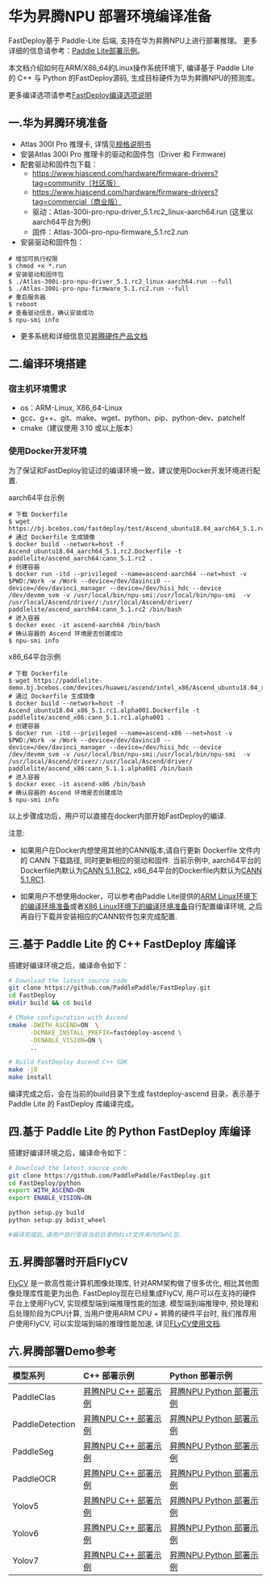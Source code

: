 # 华为昇腾NPU 部署环境编译准备

FastDeploy基于 Paddle-Lite 后端, 支持在华为昇腾NPU上进行部署推理。
更多详细的信息请参考：[Paddle Lite部署示例](https://github.com/PaddlePaddle/Paddle-Lite/blob/develop/docs/demo_guides/huawei_ascend_npu.md)。

本文档介绍如何在ARM/X86_64的Linux操作系统环境下, 编译基于 Paddle Lite 的 C++ 与 Python 的FastDeploy源码, 生成目标硬件为华为昇腾NPU的预测库。

更多编译选项请参考[FastDeploy编译选项说明](./README.md)


## 一.华为昇腾环境准备
- Atlas 300I Pro 推理卡, 详情见[规格说明书](https://e.huawei.com/cn/products/cloud-computing-dc/atlas/atlas-300i-pro)
- 安装Atlas 300I Pro 推理卡的驱动和固件包（Driver 和 Firmware)
- 配套驱动和固件包下载：
  - https://www.hiascend.com/hardware/firmware-drivers?tag=community（社区版）
  - https://www.hiascend.com/hardware/firmware-drivers?tag=commercial（商业版）
  - 驱动：Atlas-300i-pro-npu-driver_5.1.rc2_linux-aarch64.run (这里以aarch64平台为例)
  - 固件：Atlas-300i-pro-npu-firmware_5.1.rc2.run
- 安装驱动和固件包：

```shell
# 增加可执行权限
$ chmod +x *.run
# 安装驱动和固件包
$ ./Atlas-300i-pro-npu-driver_5.1.rc2_linux-aarch64.run --full
$ ./Atlas-300i-pro-npu-firmware_5.1.rc2.run --full
# 重启服务器
$ reboot
# 查看驱动信息，确认安装成功
$ npu-smi info
```
- 更多系统和详细信息见[昇腾硬件产品文档](https://www.hiascend.com/document?tag=hardware)


## 二.编译环境搭建

### 宿主机环境需求  
- os：ARM-Linux, X86_64-Linux
- gcc、g++、git、make、wget、python、pip、python-dev、patchelf
- cmake（建议使用 3.10 或以上版本）

### 使用Docker开发环境
为了保证和FastDeploy验证过的编译环境一致，建议使用Docker开发环境进行配置.

aarch64平台示例
```shell
# 下载 Dockerfile
$ wget https://bj.bcebos.com/fastdeploy/test/Ascend_ubuntu18.04_aarch64_5.1.rc2.Dockerfile
# 通过 Dockerfile 生成镜像
$ docker build --network=host -f Ascend_ubuntu18.04_aarch64_5.1.rc2.Dockerfile -t paddlelite/ascend_aarch64:cann_5.1.rc2 .
# 创建容器
$ docker run -itd --privileged --name=ascend-aarch64 --net=host -v $PWD:/Work -w /Work --device=/dev/davinci0 --device=/dev/davinci_manager --device=/dev/hisi_hdc --device /dev/devmm_svm -v /usr/local/bin/npu-smi:/usr/local/bin/npu-smi  -v /usr/local/Ascend/driver/:/usr/local/Ascend/driver/ paddlelite/ascend_aarch64:cann_5.1.rc2 /bin/bash
# 进入容器
$ docker exec -it ascend-aarch64 /bin/bash
# 确认容器的 Ascend 环境是否创建成功
$ npu-smi info
```

x86_64平台示例
```shell
# 下载 Dockerfile
$ wget https://paddlelite-demo.bj.bcebos.com/devices/huawei/ascend/intel_x86/Ascend_ubuntu18.04_x86_5.1.rc1.alpha001.Dockerfile
# 通过 Dockerfile 生成镜像
$ docker build --network=host -f Ascend_ubuntu18.04_x86_5.1.rc1.alpha001.Dockerfile -t paddlelite/ascend_x86:cann_5.1.rc1.alpha001 .
# 创建容器
$ docker run -itd --privileged --name=ascend-x86 --net=host -v $PWD:/Work -w /Work --device=/dev/davinci0 --device=/dev/davinci_manager --device=/dev/hisi_hdc --device /dev/devmm_svm -v /usr/local/bin/npu-smi:/usr/local/bin/npu-smi  -v /usr/local/Ascend/driver/:/usr/local/Ascend/driver/ paddlelite/ascend_x86:cann_5.1.1.alpha001 /bin/bash
# 进入容器
$ docker exec -it ascend-x86 /bin/bash
# 确认容器的 Ascend 环境是否创建成功
$ npu-smi info
```

以上步骤成功后，用户可以直接在docker内部开始FastDeploy的编译.

注意:
- 如果用户在Docker内想使用其他的CANN版本,请自行更新 Dockerfile 文件内的 CANN 下载路径, 同时更新相应的驱动和固件. 当前示例中, aarch64平台的Dockerfile内默认为[CANN 5.1.RC2](https://ascend-repo.obs.cn-east-2.myhuaweicloud.com/CANN/CANN%205.1.RC2/Ascend-cann-toolkit_5.1.RC2_linux-aarch64.run), x86_64平台的Dockerfile内默认为[CANN 5.1.RC1](https://ascend-repo.obs.cn-east-2.myhuaweicloud.com/CANN/5.1.RC1.alpha001/Ascend-cann-toolkit_5.1.RC1.alpha001_linux-x86_64.run).

- 如果用户不想使用docker，可以参考由Paddle Lite提供的[ARM Linux环境下的编译环境准备](https://github.com/PaddlePaddle/Paddle-Lite/blob/develop/docs/source_compile/arm_linux_compile_arm_linux.rst)或者[X86 Linux环境下的编译环境准备](https://github.com/PaddlePaddle/Paddle-Lite/blob/develop/docs/source_compile/linux_x86_compile_linux_x86.rst)自行配置编译环境, 之后再自行下载并安装相应的CANN软件包来完成配置.

## 三.基于 Paddle Lite 的 C++ FastDeploy 库编译
搭建好编译环境之后，编译命令如下：
```bash
# Download the latest source code
git clone https://github.com/PaddlePaddle/FastDeploy.git
cd FastDeploy  
mkdir build && cd build

# CMake configuration with Ascend
cmake -DWITH_ASCEND=ON  \
      -DCMAKE_INSTALL_PREFIX=fastdeploy-ascend \
      -DENABLE_VISION=ON \
      ..

# Build FastDeploy Ascend C++ SDK
make -j8
make install
```  
编译完成之后，会在当前的build目录下生成 fastdeploy-ascend 目录，表示基于 Paddle Lite 的 FastDeploy 库编译完成。

## 四.基于 Paddle Lite 的 Python FastDeploy 库编译
搭建好编译环境之后，编译命令如下：
```bash
# Download the latest source code
git clone https://github.com/PaddlePaddle/FastDeploy.git
cd FastDeploy/python
export WITH_ASCEND=ON
export ENABLE_VISION=ON

python setup.py build
python setup.py bdist_wheel

#编译完成后,请用户自行安装当前目录的dist文件夹内的whl包.
```
## 五.昇腾部署时开启FlyCV
[FlyCV](https://github.com/PaddlePaddle/FlyCV) 是一款高性能计算机图像处理库, 针对ARM架构做了很多优化, 相比其他图像处理库性能更为出色.
FastDeploy现在已经集成FlyCV, 用户可以在支持的硬件平台上使用FlyCV, 实现模型端到端推理性能的加速.
模型端到端推理中, 预处理和后处理阶段为CPU计算, 当用户使用ARM CPU + 昇腾的硬件平台时, 我们推荐用户使用FlyCV, 可以实现端到端的推理性能加速, 详见[FLyCV使用文档](./boost_cv_by_flycv.md).


## 六.昇腾部署Demo参考

| 模型系列 | C++ 部署示例 | Python 部署示例 |
| :-----------| :--------   | :--------------- |
|   PaddleClas       |   [昇腾NPU C++ 部署示例](../../../examples/vision/classification/paddleclas/cpp/README_CN.md)       |    [昇腾NPU Python 部署示例](../../../examples/vision/classification/paddleclas/python/README_CN.md)          |  
|   PaddleDetection  |      [昇腾NPU C++ 部署示例](../../../examples/vision/detection/paddledetection/cpp/README_CN.md)        |     [昇腾NPU Python 部署示例](../../../examples/vision/detection/paddledetection/python/README_CN.md)               |
|   PaddleSeg        |      [昇腾NPU C++ 部署示例](../../../examples/vision/segmentation/paddleseg/cpp/README_CN.md)        |      [昇腾NPU Python 部署示例](../../../examples//vision/segmentation/paddleseg/python/README_CN.md)              |
|   PaddleOCR        |     [昇腾NPU C++ 部署示例](../../../examples/vision/ocr/PP-OCRv3/cpp/README_CN.md)         |      [昇腾NPU Python 部署示例](../../../examples/vision//ocr/PP-OCRv3/python/README_CN.md)              |
|   Yolov5           |      [昇腾NPU C++ 部署示例](../../../examples/vision/detection/yolov5/cpp/README_CN.md)       |       [昇腾NPU Python 部署示例](../../../examples/vision/detection/yolov5/python/README_CN.md)             |
|   Yolov6           |      [昇腾NPU C++ 部署示例](../../../examples/vision/detection/yolov6/cpp/README_CN.md)        |       [昇腾NPU Python 部署示例](../../../examples/vision/detection/yolov6/python/README_CN.md)             |
|   Yolov7           |      [昇腾NPU C++ 部署示例](../../../examples/vision/detection/yolov7/cpp/README_CN.md)        |       [昇腾NPU Python 部署示例](../../../examples/vision/detection/yolov7/python/README_CN.md)             |
